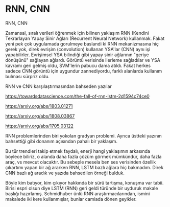 # RNN, CNN


RNN, CNN




Zamansal, sıralı verileri öğrenmek için bilinen yaklaşım RNN (Kendini Tekrarlayan Yapay Sinir Ağları (Recurrent Neural Network) kullanmak. Fakat yeni pek çok uygulamada gorulmeye baslandi ki RNN mekanizmasına hiç gerek yok, direk evrişim (convolution) kullanan YSA'lar (CNN) aynı işi yapabilirler. Evrişimsel YSA bilindiği gibi yapay sinir ağlarının "geriye dönüşünü" sağlayan ağlardı. Görüntü verisinde ilerleme sağladılar ve YSA kavramı geri gelmiş oldu, SVM'lerin pabucu dama atıldı. Fakat herkes sadece CNN görüntü için uygundur zannediyordu, farklı alanlarda kullanım bulması sürpriz oldu.

RNN ve CNN karşılaştırmasından bahseden yazılar

https://towardsdatascience.com/the-fall-of-rnn-lstm-2d1594c74ce0

https://arxiv.org/abs/1803.01271

https://arxiv.org/abs/1808.03867

https://arxiv.org/abs/1705.03122

RNN problemlerinden biri yokolan gradyan problemi. Ayrıca üstteki yazının bahsettiği gibi donanım açısından pahalı bir yaklaşım.

Bu tür trendleri takip etmek faydalı, enerji hangi yaklaşımın arkasında böylece biliriz, o alanda daha fazla çözüm görmek mümkündür, daha fazla araç, vs mevcut olacaktır. Bu sebeple mesela ben ses verisinden özellik çıkartımı yapan bir ağ ararken RNN, LSTM bazlı ağlara hiç bakmadım. Direk CNN bazlı ağ aradık ve yazıda bahsedilen örneği bulduk.

Böyle kim batıyor, kim çıkıyor hakkında bir sürü tartışma, konuşma var tabii. Birisi espri olsun diye LSTM (RNN) geri geldi türünde bir uyduruk makale başlığı hazırlamış. Schmidhuber ünlü RNN araştırmacılarından, ismini makalede iki kere kullanmışlar, bunlar camiada dönen geyikler.







